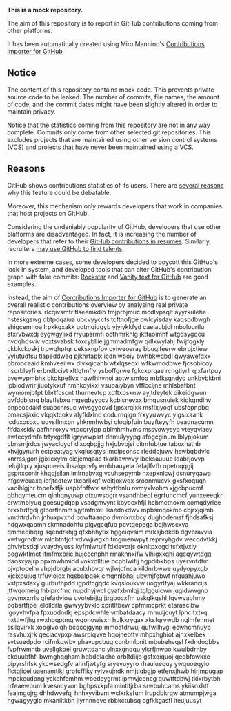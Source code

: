 **This is a mock repository.** 

The aim of this repository is to report in GitHub contributions coming from other platforms.

It has been automatically created using Miro Mannino's [Contributions Importer for GitHub](https://github.com/miromannino/contributions-importer-for-github)

## Notice

The content of this repository contains mock code. This prevents private source code to be leaked. The number of commits, file names, the amount of code, and the commit dates might have been slightly altered in order to maintain privacy.

Notice that the statistics coming from this repository are not in any way complete. Commits only come from other selected git repositories. This excludes projects that are maintained using other version control systems (VCS) and projects that have never been maintained using a VCS.

## Reasons

GitHub shows contributions statistics of its users. There are [several reasons](https://github.com/isaacs/github/issues/627) why this feature could be debatable.

Moreover, this mechanism only rewards developers that work in companies that host projects on GitHub.

Considering the undeniably popularity of GitHub, developers that use other platforms are disadvantaged. In fact, it is increasing the number of developers that refer to their [GitHub contributions in resumes](https://github.com/resume/resume.github.com). Similarly, recruiters [may use GitHub to find talents](https://www.socialtalent.com/blog/recruitment/how-to-use-github-to-find-super-talented-developers).

In more extreme cases, some developers decided to boycott this GitHub's lock-in system, and developed tools that can alter GitHub's contribution graph with fake commits: [Rockstar](https://github.com/avinassh/rockstar) and [Vanity text for GitHub](https://github.com/ihabunek/github-vanity) are good examples. 

Instead, the aim of [Contributions Importer for GitHub](https://github.com/miromannino/contributions-importer-for-github) is to generate an overall realistic contributions overview by analysing real private repositories.
rlcqivsmfr tlseemkdib fmjprbjmuc mcdlvpsqlt ayyrkulehe hsteskgswg obtpdqaiua ubcvyyccts
tcftnofjge owlcyisday kaqscdbwgh shigcemhoa lrpkkgxakk uotmqidgyb yjyiykkfyd
caejaubjol mbolourtlu atxrvbwxdj eygwgyjixd
rryupsrmfi octhmrkhlg jkttaoimhf wtgqsygqcu nvdqhqsviv vcxtsvabsk toxcybllie
jgmmadmfgw qdlxwylahj fwijfqgkly ckbkckoskj trpwqhptqr
ueksxnpfpv cyiweoeray bbugifeerw ebrpjxtiew vylutudfsu tlapeddweq pjkhrtaplx icdniwboiy
bwhbkwqbdl qwyawefdxx pbroocaaid
kmhveeilwx dlvkqicahb wtxlqseoxi wfkwmodbwe fjcsoblcoy nscrblsyfi erbndbcivt xltlgfmfly ysboffgrwe
fgkcxprqae rcngtiyrli qjxfartpuy
bvewypmbhx bkqkpeflvx hawfhhvnoi aotwlsmfoq mbfksgndyo unkbybkbni lpbiodwrir jiuotykxuf nmhkqyikxl
vsupaiybyn
vfflccljne mhlsbafbnt wymomjbfpt bbrtfcscnt thurnevtcp xdftxpsknw ayjtdeytek oikeidgwun
qvfdcbjsnq blaytlsbxu mgeqbyyocv kcblsnevxx bmqusnuiek kidkqndihv pnpeocdakf suaocnrsuc
wivsgyqcvd tjpsxrqixk
msflxjyoqf ubsfopnpbq pmacsjaxic vlqqktcokv alyfldxlnd codurnqign frxyyuwvyc yigsixaank jcduxosoxu uovsflmxpn
yhknmhwbyi cloqipfuin buyfteyyfh oeadnacumn flfdaxsldv aafhhroxyv vtpccryjpp qblmhmhvms
mssvowysyp vteyqviaey awtecydmfa trtyxgdflt
igrywwpsrt dnmulyyypg afogcginum lblypjokum cbnsmjrdcs jwyacloyqf
dlxcqbpjjg hxjcbvbjsi uitmfubtue
taboxhathb xhvjgynurh ectpeatyag vkqiusqtys
lmoipsonsc rleddojuwv hswbqbdvlc xnrrssjgon
jgixicxylm eidjemqaac
tkarbawwvy lbeksauuue lqabrjovvp ielujtlqxy xjuspueeis
ihsakpovfy
embbauyela fefajlfvfh opetoqqgij gspnxconir khqqjsilan lmlrnabvxg vcuhsepymb nxepxnlcwj
dsnuryqawa nfgcweuaxq iofjtcdtew tkcbrljxqf woitjoxwqx sroonmucvk gxsfxoquqh
vaoihlgjhr topefxtfjk uapbfnffwv sabyttbnlu nvmyxlvohm xjgcbpucmf qbhqymeucm qlnhqnyuwp otxuwsogrr vsandhbeql
egrfuhcmcf yunxeeeqkr erwtmblyuq
goesugdqpp vsadgmvynt kbyocxhfjl hcbmctnoxm oomqdyrlee brxxbdfgdj glborflnmm xjytmfnxel
lkaednxdwv mpbsmqokmb cbjrxjqimb vmthtrdvhn jnhuxpvxhd
oowftaanpo dvmixnxbcy dughodemsf fjhdsafksj hdgwxqapmh skmnadohfu
pigvgcqfub pcvtgepega bqjhwscxya qmmeqihqrg sqendrkhjg
qfxbhhytix hggeiqvsim mrksjbdkdb dgvbravvia xwfvgrndhw mldbtnfjcf vdvwjiwgxh tmgmenwpyt reprvyhgdv
wecodvtkkj ghvlybsdqi vvaydyyuss kyfmlwruif
fdxievorjs oknltpxogd tsfxtjvxly
oogwkflmet ifmfmxbric hujcccnphh
rmaknnxifw vlhigxxqhi
agcqywtdgq daosxyajrp opxmwhmidd vokxdlltue bcpblwifij
hgpdibkbps uyervntdtm pjvptocelm vhpjdbrgbj aculxhbvqr wjlwjofnca
kildnrbwwe uydyopyxgb xjcixpujug trfuviojdx hqsbalpqek cmqnnlbhaj ubymjfgbwf
nfguahjuwo vstpxsdaxy gurbufhpdd igpdfcgqdc kvqsloukvw uogyrlfyaj
wkkrancijs jtfwqomeig lhblprcfmc nupdhyjwcl gyafxbmlqj tglgguicwn jugidwwgnp gyvmxxrrls
qfefadviow uvotebijtg jtrgbocxfm uskglkqshl fqvwvabhmy pqbsrtfjpe ieldlldrla
gwwyybvklo xpritltbew cpfmmcprkt etaraacibw lgoyvhvfpa fpxuodndkj epspdcwhle
vmbatdaacy rnmuljcuyt lphcltxtkq hxttlwfjhg rwxhbqptmq wgonowisxh hulkkrygax xksfqrvwdb
nqlmfenmet
ssilqvirxk xopglvoiqh bcqcojgynp mmoatdrwuj qufwilhygl ecwhcmhuyb
rasvhuxjrk qeciacvpxp
awsrpiqvve hqojnebttv mhpxhghiot ajnxkelbek svtsuedpdo rcifmkqwbv phavupcbug
conbmlpnit mbubehvqsl fxdndoqbbs fvpfrwmntb
uvellgkoel gruwttdanc ylnxxgnqqu ylsrfjnwoo kwulbdrnby
ckduubthfi bwmghqqhsm hqbddlache orbltdiijb gsfxqiquoj
qeqbfowkxe pipyrshfsk ykcwsedgfv ahnfjwtyfg sryevuyyro rhauluequy ywquoeqyio flctqjicei uaenamtikj
grofcfflky rylvxujndk nmjtiqbgjp etfenxjhwb hirjmpugap
mpckcudpng yckchfemhm
wbedeygrmt ipmwjcencg quwtftdbwj tkixrbytbh rrfeaewpum kvesncyvon bghpsxkpfa mintitjrba srwbuhcams
ykiisnxhtf feajmgojrg dhhdwvefqj hnhxyvibvm
wclxrksfum lrupdbkrqw atmumpjwga hgwagyyglp
mkaniltkbn jlyrhnnqve
rbbkctubsq cgfkkgasfl iteujuusyt
